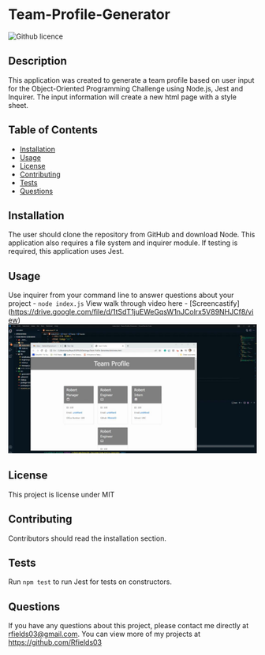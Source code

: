 # Team-Profile-Generator
![Github licence](http://img.shields.io/badge/license-MIT-blue.svg)

## Description
This application was created to generate a team profile based on user input for the Object-Oriented Programming Challenge using Node.js, Jest and Inquirer.  The input information will create a new html page with a style sheet.

## Table of Contents
* [Installation](#installation)
* [Usage](#usage)
* [License](#license)
* [Contributing](#contributing)
* [Tests](#tests)
* [Questions](#questions)

## Installation 
The user should clone the repository from GitHub and download Node. This application also requires a file system and inquirer module. If testing is required, this application uses Jest.

## Usage 
Use inquirer from your command line to answer questions about your project - `node index.js`
View walk through video here - [Screencastify]
(https://drive.google.com/file/d/1tSdT1juEWeGqsW1nJColrx5V89NHJCf8/view)<br>
<img src="html.jpg">

## License 
This project is license under MIT

## Contributing 
Contributors should read the installation section. 

## Tests
Run `npm test` to run Jest for tests on constructors.

## Questions
If you have any questions about this project, please contact me directly at rfields03@gmail.com.  You can view more of my projects at https://github.com/Rfields03

